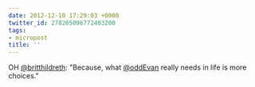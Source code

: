 ```yaml
---
date: 2012-12-10 17:29:03 +0000
twitter_id: 278265096772403200
tags:
- micropost
title: ''
---
```


OH [@britthildreth](https://twitter.com/britthildreth): "Because, what [@oddEvan](https://twitter.com/oddEvan) really needs in life is more choices."
